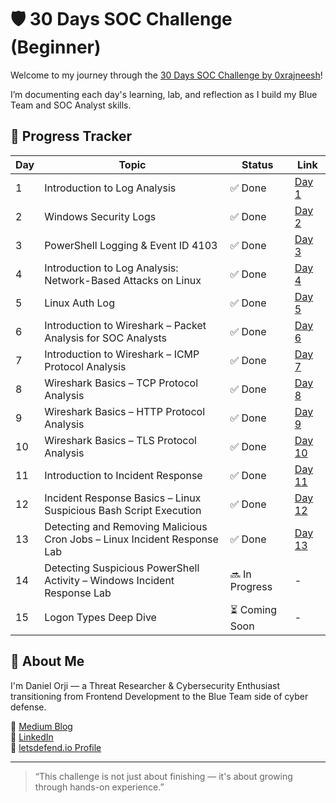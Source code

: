 # 🛡️ 30 Days SOC Challenge (Beginner)

Welcome to my journey through the [30 Days SOC Challenge by 0xrajneesh](https://github.com/0xrajneesh/30-Days-SOC-Challenge-Beginner)!

I’m documenting each day's learning, lab, and reflection as I build my Blue Team and SOC Analyst skills.

## 📅 Progress Tracker

| Day | Topic | Status | Link |
|-----|-------|--------|------|
| 1 | Introduction to Log Analysis | ✅ Done | [Day 1](./Day01/summary.md) |
| 2 | Windows Security Logs | ✅ Done | [Day 2](./Day02/summary.md) |
| 3 | PowerShell Logging & Event ID 4103 | ✅ Done | [Day 3](./Day03/Day3_summary.md)|
| 4 | Introduction to Log Analysis: Network-Based Attacks on Linux | ✅ Done | [Day 4](./Day04/summary.md) |
| 5 | Linux Auth Log | ✅ Done | [Day 5](./Day05/summary.md) |
| 6 | Introduction to Wireshark – Packet Analysis for SOC Analysts | ✅ Done | [Day 6](./Day06/summary.md) |
| 7 | Introduction to Wireshark – ICMP Protocol Analysis | ✅ Done | [Day 7](./Day07/summary.md) |
| 8 | Wireshark Basics – TCP Protocol Analysis | ✅ Done | [Day 8](./Day08/summary.md) |
| 9 | Wireshark Basics – HTTP Protocol Analysis | ✅ Done | [Day 9](./Day09/summary.md) |
| 10 | Wireshark Basics – TLS Protocol Analysis | ✅ Done | [Day 10](./Day10/summary.md) |
| 11 | Introduction to Incident Response | ✅ Done | [Day 11](./Day11/summary.md) |
| 12 | Incident Response Basics – Linux Suspicious Bash Script Execution | ✅ Done | [Day 12](./Day12/summary.md) |
| 13 | Detecting and Removing Malicious Cron Jobs – Linux Incident Response Lab | ✅ Done | [Day 13](./Day13/summary.md) |
| 14 | Detecting Suspicious PowerShell Activity – Windows Incident Response Lab | 🔜 In Progress | - |
| 15 | Logon Types Deep Dive | ⏳ Coming Soon | - |

## 📎 About Me

I'm Daniel Orji — a Threat Researcher & Cybersecurity Enthusiast transitioning from Frontend Development to the Blue Team side of cyber defense.

🔗 [Medium Blog](https://dcyber03.medium.com/)  
🔗 [LinkedIn](https://www.linkedin.com/in/danielorji1542002)  
🔗 [letsdefend.io Profile](https://app.letsdefend.io/user/dnnyorji)

---

> “This challenge is not just about finishing — it's about growing through hands-on experience.”

